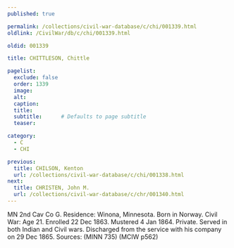 ```yaml
---
published: true

permalink: /collections/civil-war-database/c/chi/001339.html
oldlink: /CivilWar/db/c/chi/001339.html

oldid: 001339

title: CHITTLESON, Chittle

pagelist:
  exclude: false
  order: 1339
  image: 
  alt:
  caption:
  title:
  subtitle:      # Defaults to page subtitle
  teaser:

category: 
  - C 
  - CHI

previous:
  title: CHILSON, Kenton
  url: /collections/civil-war-database/c/chi/001338.html  
next:
  title: CHRISTEN, John M.
  url: /collections/civil-war-database/c/chr/001340.html   
---
```

MN 2nd Cav Co G. Residence: Winona, Minnesota. Born in Norway. Civil War: Age 21. Enrolled 22 Dec 1863. Mustered 4 Jan 1864. Private. Served in both Indian and Civil wars. Discharged from the service with his company on 29 Dec 1865. Sources: (MINN 735) (MCIW p562)